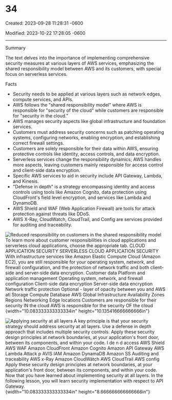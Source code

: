 # 34

Created: 2023-09-28 11:28:31 -0600

Modified: 2023-10-22 17:28:05 -0600

---

Summary

The text delves into the importance of implementing comprehensive security measures at various layers of AWS services, emphasizing the shared responsibility model between AWS and its customers, with special focus on serverless services.

Facts

- Security needs to be applied at various layers such as network edges, compute services, and APIs.
- AWS follows the "shared responsibility model" where AWS is responsible for "security of the cloud" while customers are responsible for "security in the cloud."
- AWS manages security aspects like global infrastructure and foundation services.
- Customers must address security concerns such as patching operating systems, configuring networks, enabling encryption, and establishing correct firewall settings.
- Customers are solely responsible for their data within AWS, ensuring protective controls like identity, access controls, and data encryption.
- Serverless services change the responsibility dynamics; AWS handles more aspects, leaving customers mainly responsible for access control and client-side data encryption.
- Specific AWS services to aid in security include API Gateway, Lambda, and Kinesis.
- "Defense in depth" is a strategy encompassing identity and access controls using tools like Amazon Cognito, data protection using CloudFront's field level encryption, and services like Lambda and DynamoDB.
- AWS Shield and WAF (Web Application Firewall) are tools for attack protection against threats like DDoS.
- AWS X-Ray, CloudWatch, CloudTrail, and Config are services provided for auditing and traceability.













![Reduced responsibility on customers in the shared responsibility model To learn more about customer responsibilities in cloud applications and serverless cloud applications, choose the appropriate tab. CLOUD APPLICATION SECURITY SERVERLESS CLOUD APPLICATION SECURITY With infrastructure services like Amazon Elastic Compute Cloud (Amazon EC2), you are still responsible for your operating system, network, and firewall configuration, and the protection of network traffic and both client-side and server-side data encryption. Customer data Platform and application management Operating system, network, and firewall configuration Client-side data encryption Server-side data encryption Network traffic protection Optional - layer of opacity between you and AWS ati Storage Compute Database AWS Global Infrastructure Availability Zones Regions Networking Edge locations Customers are responsible for their security IN the cloud AWS is responsible for the security OF the cloud ](../../../media/AWS-Developing-Serverless-Solutions-on-AWS-Module-10-34-image1.png){width="10.083333333333334in" height="10.135416666666666in"}













![Applying security at all layers A key principle is that your security strategy should address security at all layers. Use a defense in depth approach that includes multiple security controls. Apply these security design principles at network boundaries, at your application's front door, between its components, and within your code. I de n d access AWS Shield AWS WAF Amazon CloudFront Amazon Cognito Amazon API Gateway AWS Lambda Attack p AVIS IAM Amazon DynamaDB Amazon SS Auditing and traceability AWS x-Ray Amazon CloudWätch AWS CloudTrail AWS config Apply these security design principles at network boundaries, at your application's front door, between its components, and within your code. Now that you have learned about implementing security at all layers. In the following lesson, you will learn security implementation with respect to API Gateway. ](../../../media/AWS-Developing-Serverless-Solutions-on-AWS-Module-10-34-image2.png){width="10.083333333333334in" height="8.666666666666666in"}




